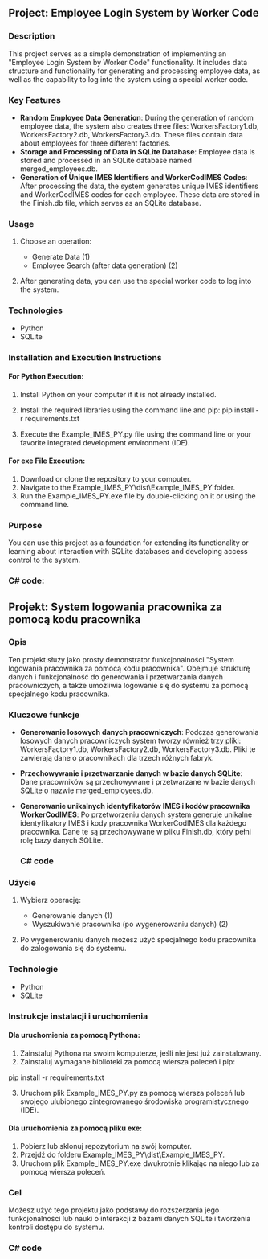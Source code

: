 ## Project: Employee Login System by Worker Code

### Description

This project serves as a simple demonstration of implementing an "Employee Login System by Worker Code" functionality. It includes data structure and functionality for generating and processing employee data, as well as the capability to log into the system using a special worker code.

### Key Features

- **Random Employee Data Generation**: During the generation of random employee data, the system also creates three files: WorkersFactory1.db, WorkersFactory2.db, WorkersFactory3.db. These files contain data about employees for three different factories.
- **Storage and Processing of Data in SQLite Database**: Employee data is stored and processed in an SQLite database named merged_employees.db.
- **Generation of Unique IMES Identifiers and WorkerCodIMES Codes**: After processing the data, the system generates unique IMES identifiers and WorkerCodIMES codes for each employee. These data are stored in the Finish.db file, which serves as an SQLite database.

### Usage

1. Choose an operation:
   - Generate Data (1)
   - Employee Search (after data generation) (2)

2. After generating data, you can use the special worker code to log into the system.

### Technologies

- Python
- SQLite

### Installation and Execution Instructions

#### For Python Execution:

1. Install Python on your computer if it is not already installed.
2. Install the required libraries using the command line and pip:
 pip install -r requirements.txt

3. Execute the Example_IMES_PY.py file using the command line or your favorite integrated development environment (IDE).

#### For exe File Execution:

1. Download or clone the repository to your computer.
2. Navigate to the Example_IMES_PY\dist\Example_IMES_PY folder.
3. Run the Example_IMES_PY.exe file by double-clicking on it or using the command line.

### Purpose

You can use this project as a foundation for extending its functionality or learning about interaction with SQLite databases and developing access control to the system.

### C# code:

## Projekt: System logowania pracownika za pomocą kodu pracownika

### Opis

Ten projekt służy jako prosty demonstrator funkcjonalności "System logowania pracownika za pomocą kodu pracownika". Obejmuje strukturę danych i funkcjonalność do generowania i przetwarzania danych pracowniczych, a także umożliwia logowanie się do systemu za pomocą specjalnego kodu pracownika.

### Kluczowe funkcje

- **Generowanie losowych danych pracowniczych**: Podczas generowania losowych danych pracowniczych system tworzy również trzy pliki: WorkersFactory1.db, WorkersFactory2.db, WorkersFactory3.db. Pliki te zawierają dane o pracownikach dla trzech różnych fabryk.
- **Przechowywanie i przetwarzanie danych w bazie danych SQLite**: Dane pracowników są przechowywane i przetwarzane w bazie danych SQLite o nazwie merged_employees.db.
- **Generowanie unikalnych identyfikatorów IMES i kodów pracownika WorkerCodIMES**: Po przetworzeniu danych system generuje unikalne identyfikatory IMES i kody pracownika WorkerCodIMES dla każdego pracownika. Dane te są przechowywane w pliku Finish.db, który pełni rolę bazy danych SQLite.

  ### C# code

### Użycie

1. Wybierz operację:
   - Generowanie danych (1)
   - Wyszukiwanie pracownika (po wygenerowaniu danych) (2)

2. Po wygenerowaniu danych możesz użyć specjalnego kodu pracownika do zalogowania się do systemu.

### Technologie

- Python
- SQLite

### Instrukcje instalacji i uruchomienia

#### Dla uruchomienia za pomocą Pythona:

1. Zainstaluj Pythona na swoim komputerze, jeśli nie jest już zainstalowany.
2. Zainstaluj wymagane biblioteki za pomocą wiersza poleceń i pip:

pip install -r requirements.txt

3. Uruchom plik Example_IMES_PY.py za pomocą wiersza poleceń lub swojego ulubionego zintegrowanego środowiska programistycznego (IDE).

#### Dla uruchomienia za pomocą pliku exe:

1. Pobierz lub sklonuj repozytorium na swój komputer.
2. Przejdź do folderu Example_IMES_PY\dist\Example_IMES_PY.
3. Uruchom plik Example_IMES_PY.exe dwukrotnie klikając na niego lub za pomocą wiersza poleceń.

### Cel

Możesz użyć tego projektu jako podstawy do rozszerzania jego funkcjonalności lub nauki o interakcji z bazami danych SQLite i tworzenia kontroli dostępu do systemu.

 ### C# code
